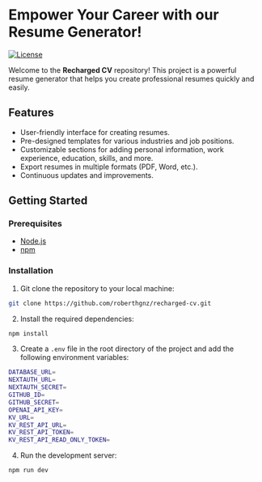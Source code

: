 # Empower Your Career with our Resume Generator!

[![License](https://img.shields.io/badge/license-MIT-blue.svg)](https://opensource.org/licenses/MIT)

Welcome to the **Recharged CV** repository! This project is a powerful resume generator that helps you create professional resumes quickly and easily.

## Features

- User-friendly interface for creating resumes.
- Pre-designed templates for various industries and job positions.
- Customizable sections for adding personal information, work experience, education, skills, and more.
- Export resumes in multiple formats (PDF, Word, etc.).
- Continuous updates and improvements.

## Getting Started

### Prerequisites

- [Node.js](https://nodejs.org/en/)
- [npm](https://www.npmjs.com/)

### Installation

1. Git clone the repository to your local machine:

```bash
git clone https://github.com/roberthgnz/recharged-cv.git
```

2. Install the required dependencies:

```bash
npm install
```

3. Create a `.env` file in the root directory of the project and add the following environment variables:

```bash
DATABASE_URL=
NEXTAUTH_URL=
NEXTAUTH_SECRET=
GITHUB_ID=
GITHUB_SECRET=
OPENAI_API_KEY=
KV_URL=
KV_REST_API_URL=
KV_REST_API_TOKEN=
KV_REST_API_READ_ONLY_TOKEN=
```

4. Run the development server:

```bash
npm run dev
```
